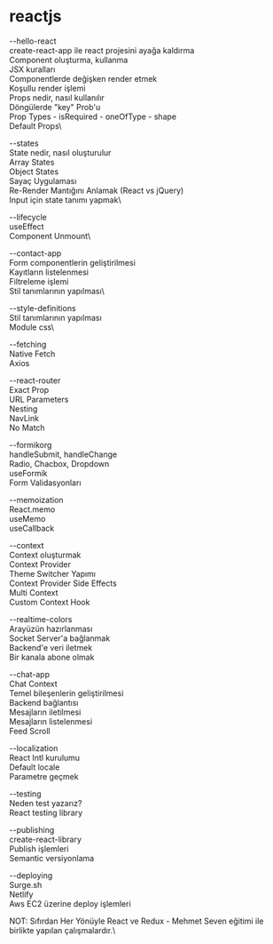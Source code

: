# reactjs

--hello-react\
create-react-app ile react projesini ayağa kaldırma\
Component oluşturma, kullanma\
JSX kuralları\
Componentlerde değişken render etmek\
Koşullu render işlemi\
Props nedir, nasıl kullanılır\
Döngülerde "key" Prob'u\
Prop Types - isRequired - oneOfType - shape\
Default Props\

--states\
State nedir, nasıl oluşturulur\
Array States\
Object States\
Sayaç Uygulaması\
Re-Render Mantığını Anlamak (React vs jQuery)\
Input için state tanımı yapmak\

--lifecycle\
useEffect\
Component Unmount\

--contact-app\
Form componentlerin geliştirilmesi\
Kayıtların listelenmesi\
Filtreleme işlemi\
Stil tanımlarının yapılması\

--style-definitions\
Stil tanımlarının yapılması\
Module css\

--fetching\
Native Fetch\
Axios

--react-router\
Exact Prop\
URL Parameters\
Nesting\
NavLink\
No Match

--formikorg\
handleSubmit, handleChange\
Radio, Chacbox, Dropdown\
useFormik\
Form Validasyonları

--memoization\
React.memo\
useMemo\
useCallback

--context\
Context oluşturmak\
Context Provider\
Theme Switcher Yapımı\
Context Provider Side Effects\
Multi Context\
Custom Context Hook

--realtime-colors\
Arayüzün hazırlanması\
Socket Server'a bağlanmak\
Backend'e veri iletmek\
Bir kanala abone olmak

--chat-app\
Chat Context\
Temel bileşenlerin geliştirilmesi\
Backend bağlantısı\
Mesajların iletilmesi\
Mesajların listelenmesi\
Feed Scroll

--localization\
React Intl kurulumu\
Default locale\
Parametre geçmek

--testing\
Neden test yazarız?\
React testing library

--publishing\
create-react-library\
Publish işlemleri\
Semantic versiyonlama

--deploying\
Surge.sh\
Netlify\
Aws EC2 üzerine deploy işlemleri














NOT: Sıfırdan Her Yönüyle React ve Redux - Mehmet Seven eğitimi ile birlikte yapılan çalışmalardır.\